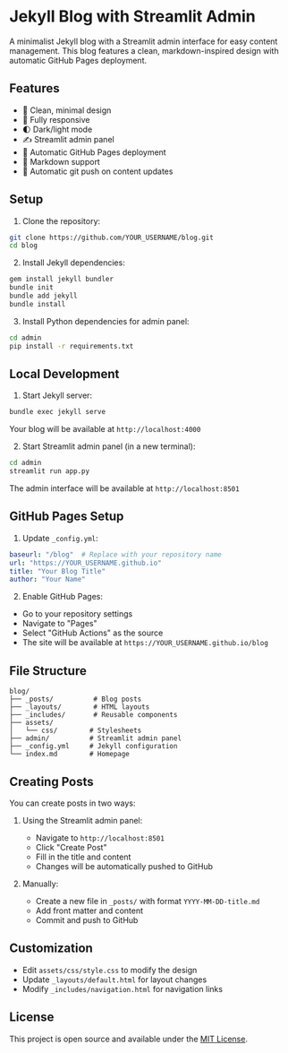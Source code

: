 # Jekyll Blog with Streamlit Admin

A minimalist Jekyll blog with a Streamlit admin interface for easy content management. This blog features a clean, markdown-inspired design with automatic GitHub Pages deployment.

## Features

- 🎨 Clean, minimal design
- 📱 Fully responsive
- 🌓 Dark/light mode
- ✍️ Streamlit admin panel
- 🚀 Automatic GitHub Pages deployment
- 📝 Markdown support
- 🔄 Automatic git push on content updates

## Setup

1. Clone the repository:
```bash
git clone https://github.com/YOUR_USERNAME/blog.git
cd blog
```

2. Install Jekyll dependencies:
```bash
gem install jekyll bundler
bundle init
bundle add jekyll
bundle install
```

3. Install Python dependencies for admin panel:
```bash
cd admin
pip install -r requirements.txt
```

## Local Development

1. Start Jekyll server:
```bash
bundle exec jekyll serve
```
Your blog will be available at `http://localhost:4000`

2. Start Streamlit admin panel (in a new terminal):
```bash
cd admin
streamlit run app.py
```
The admin interface will be available at `http://localhost:8501`

## GitHub Pages Setup

1. Update `_config.yml`:
```yaml
baseurl: "/blog"  # Replace with your repository name
url: "https://YOUR_USERNAME.github.io"
title: "Your Blog Title"
author: "Your Name"
```

2. Enable GitHub Pages:
- Go to your repository settings
- Navigate to "Pages"
- Select "GitHub Actions" as the source
- The site will be available at `https://YOUR_USERNAME.github.io/blog`

## File Structure

```
blog/
├── _posts/          # Blog posts
├── _layouts/        # HTML layouts
├── _includes/       # Reusable components
├── assets/
│   └── css/        # Stylesheets
├── admin/          # Streamlit admin panel
├── _config.yml     # Jekyll configuration
└── index.md        # Homepage
```

## Creating Posts

You can create posts in two ways:

1. Using the Streamlit admin panel:
   - Navigate to `http://localhost:8501`
   - Click "Create Post"
   - Fill in the title and content
   - Changes will be automatically pushed to GitHub

2. Manually:
   - Create a new file in `_posts/` with format `YYYY-MM-DD-title.md`
   - Add front matter and content
   - Commit and push to GitHub

## Customization

- Edit `assets/css/style.css` to modify the design
- Update `_layouts/default.html` for layout changes
- Modify `_includes/navigation.html` for navigation links

## License

This project is open source and available under the [MIT License](LICENSE).